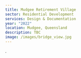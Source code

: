 ```yaml
---
title: Mudgee Retirement Village
sector: Residential Development
services: Design & Documentation
year: "2022"
location: Mudgee, Queensland
description: TBC
image: /images/bridge_view.jpg
---
```

.